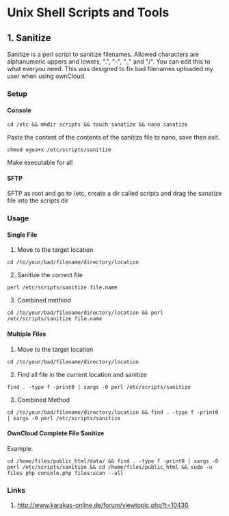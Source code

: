 # Unix Shell Scripts and Tools
## 1. Sanitize
Sanitize is a perl script to sanitize filenames. Allowed characters are alphanumeric uppers and lowers, ".", "-", "_" and "/". You can edit this to what everyou need. This was designed to fix bad filenames uploaded my user when using ownCloud.
### Setup

#### Console
```
cd /etc && mkdir scripts && touch sanatize && nano sanatize
```
Paste the content of the contents of the sanitize file to nano, save then exit.
```
chmod ugoa+x /etc/scripts/sanitize
```
Make executable for all

#### SFTP
SFTP as root and go to /etc, create a dir called scripts and drag the sanatize file into the scripts dir

### Usage
#### Single File
1. Move to the target location
```
cd /to/your/bad/filename/directory/location
```
2. Sanitize the correct file
```
perl /etc/scripts/sanitize file.name
```
3. Combined methiod
```
cd /to/your/bad/filename/directory/location && perl /etc/scripts/sanitize file.name
```

#### Multiple Files
1. Move to the target location
```
cd /to/your/bad/filename/directory/location
```
2. Find all file in the current location and sanitize
```
find . -type f -print0 | xargs -0 perl /etc/scripts/sanitize
```
3. Combined Method
```
cd /to/your/bad/filename/directory/location && find . -type f -print0 | xargs -0 perl /etc/scripts/sanitize
```

#### OwnCloud Complete File Sanitize
Example.
```
cd /home/files/public_html/data/ && find . -type f -print0 | xargs -0 perl /etc/scripts/sanitize && cd /home/files/public_html && sudo -u files php console.php files:scan --all
```

### Links
1. http://www.karakas-online.de/forum/viewtopic.php?t=10430